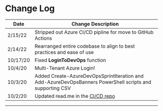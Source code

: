 # Change Log

| Date    | Change Description |
| ------- | ------------------ |
| 2/15/22 | Stripped out Azure CI/CD pipline for move to GitHub Actions |
| 2/14/22 | Rearranged entire codebase to align to best practices and ease of use |
| 10/17/20| Fixed **LoginToDevOps** function |
| 10/4/20 | Multi-Tenant Azure Login! |
| 10/3/20 | Added Create-AzureDevOpsSprintIteration and Add-AzureDevOpsBanners PowerShell scripts and supporting CSV |
| 10/2/20 | Updated read.me  in the [CI/CD repo](https://github.com/DTIG-US/CICD) |

---

